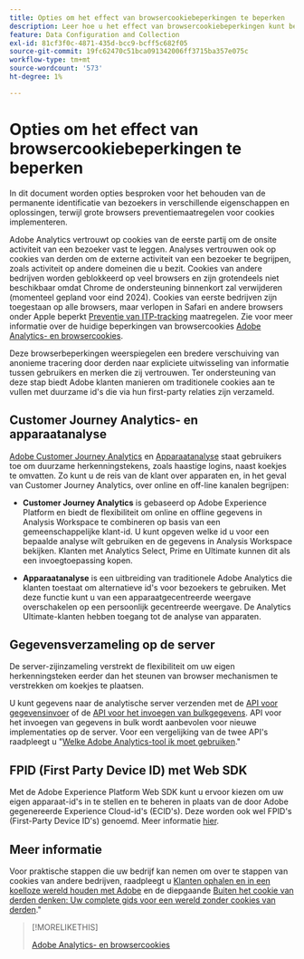 ```yaml
---
title: Opties om het effect van browsercookiebeperkingen te beperken
description: Leer hoe u het effect van browsercookiebeperkingen kunt beperken om gegevensverzameling voor Adobe Analytics te verbeteren.
feature: Data Configuration and Collection
exl-id: 81cf3f0c-4871-435d-bcc9-bcff5c682f05
source-git-commit: 19fc62470c51bca091342006ff3715ba357e075c
workflow-type: tm+mt
source-wordcount: '573'
ht-degree: 1%

---
```


# Opties om het effect van browsercookiebeperkingen te beperken

In dit document worden opties besproken voor het behouden van de permanente identificatie van bezoekers in verschillende eigenschappen en oplossingen, terwijl grote browsers preventiemaatregelen voor cookies implementeren.

Adobe Analytics vertrouwt op cookies van de eerste partij om de onsite activiteit van een bezoeker vast te leggen. Analyses vertrouwen ook op cookies van derden om de externe activiteit van een bezoeker te begrijpen, zoals activiteit op andere domeinen die u bezit. Cookies van andere bedrijven worden geblokkeerd op veel browsers en zijn grotendeels niet beschikbaar omdat Chrome de ondersteuning binnenkort zal verwijderen (momenteel gepland voor eind 2024). Cookies van eerste bedrijven zijn toegestaan op alle browsers, maar verlopen in Safari en andere browsers onder Apple beperkt [Preventie van ITP-tracking](https://webkit.org/tracking-prevention) maatregelen. Zie voor meer informatie over de huidige beperkingen van browsercookies [Adobe Analytics- en browsercookies](cookies.md).

Deze browserbeperkingen weerspiegelen een bredere verschuiving van anonieme tracering door derden naar expliciete uitwisseling van informatie tussen gebruikers en merken die zij vertrouwen. Ter ondersteuning van deze stap biedt Adobe klanten manieren om traditionele cookies aan te vullen met duurzame id&#39;s die via hun first-party relaties zijn verzameld.

## Customer Journey Analytics- en apparaatanalyse

[Adobe Customer Journey Analytics](https://experienceleague.adobe.com/docs/analytics-platform/using/cja-overview/cja-overview.html) en [Apparaatanalyse](/help/components/cda/overview.md) staat gebruikers toe om duurzame herkenningstekens, zoals haastige logins, naast koekjes te omvatten. Zo kunt u de reis van de klant over apparaten en, in het geval van Customer Journey Analytics, over online en off-line kanalen begrijpen:

* **Customer Journey Analytics** is gebaseerd op Adobe Experience Platform en biedt de flexibiliteit om online en offline gegevens in Analysis Workspace te combineren op basis van een gemeenschappelijke klant-id. U kunt opgeven welke id u voor een bepaalde analyse wilt gebruiken en de gegevens in Analysis Workspace bekijken. Klanten met Analytics Select, Prime en Ultimate kunnen dit als een invoegtoepassing kopen.

* **Apparaatanalyse** is een uitbreiding van traditionele Adobe Analytics die klanten toestaat om alternatieve id&#39;s voor bezoekers te gebruiken. Met deze functie kunt u van een apparaatgecentreerde weergave overschakelen op een persoonlijk gecentreerde weergave. De Analytics Ultimate-klanten hebben toegang tot de analyse van apparaten.

## Gegevensverzameling op de server

De server-zijinzameling verstrekt de flexibiliteit om uw eigen herkenningsteken eerder dan het steunen van browser mechanismen te verstrekken om koekjes te plaatsen.

U kunt gegevens naar de analytische server verzenden met de [API voor gegevensinvoer](https://github.com/AdobeDocs/analytics-1.4-apis/blob/master/docs/data-insertion-api/index.md) of de [API voor het invoegen van bulkgegevens](https://www.adobe.io/apis/experiencecloud/analytics/docs.html#!AdobeDocs/analytics-2.0-apis/master/bdia.md). API voor het invoegen van gegevens in bulk wordt aanbevolen voor nieuwe implementaties op de server. Voor een vergelijking van de twee API&#39;s raadpleegt u &quot;[Welke Adobe Analytics-tool ik moet gebruiken](https://experienceleague.adobe.com/docs/analytics/admin/admin-overview/which-analytics-tool.html).&quot;

## FPID (First Party Device ID) met Web SDK

Met de Adobe Experience Platform Web SDK kunt u ervoor kiezen om uw eigen apparaat-id&#39;s in te stellen en te beheren in plaats van de door Adobe gegenereerde Experience Cloud-id&#39;s (ECID&#39;s). Deze worden ook wel FPID&#39;s (First-Party Device ID&#39;s) genoemd. Meer informatie [hier](https://experienceleague.adobe.com/docs/experience-platform/edge/identity/first-party-device-ids.html?lang=en).

## Meer informatie

Voor praktische stappen die uw bedrijf kan nemen om over te stappen van cookies van andere bedrijven, raadpleegt u [Klanten ophalen en in een koelloze wereld houden met Adobe](https://business.adobe.com/solutions/cookieless.html) en de diepgaande [Buiten het cookie van derden denken: Uw complete gids voor een wereld zonder cookies van derden](https://business.adobe.com/content/dam/www/us/en/pdfs/Adobe_Thinking_Beyond_the_Third_Party_Cookie.pdf).&quot;

>[!MORELIKETHIS]
>
>[Adobe Analytics- en browsercookies](cookies.md)
